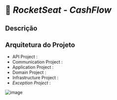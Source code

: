 # 🚀 _**RocketSeat - CashFlow**_



## Descrição



## Arquitetura do Projeto

* API Project :
* Communication Project :
* Application Project :
* Domain Project :
* Infrastructure Project :
* _Exception Project_ :

![image](https://github.com/user-attachments/assets/a59ec1d5-45b3-4368-8856-67727e33c1d5)
